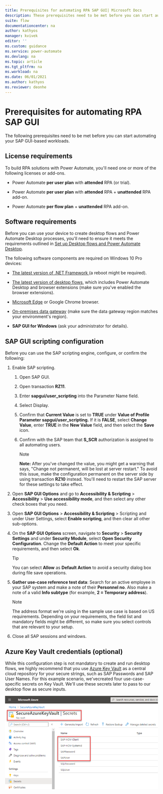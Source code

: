 ```yaml
---
title: Prerequisites for automating RPA SAP GUI| Microsoft Docs
description: These prerequisites need to be met before you can start automating your SAP GUI-based workloads with Microsoft Power Automate.
suite: flow
documentationcenter: na
author: kathyos
manager: kvivek
editor: ''
ms.custom: guidance
ms.service: power-automate
ms.devlang: na
ms.topic: article
ms.tgt_pltfrm: na
ms.workload: na
ms.date: 06/01/2021
ms.author: kathyos
ms.reviewer: deonhe
---
```


# Prerequisites for automating RPA SAP GUI

The following prerequisites need to be met before you can start automating your SAP GUI-based workloads.

## License requirements

To build RPA solutions with Power Automate, you'll need one or more of the following licenses or add-ons.

-   Power Automate **per user plan** with **attended** RPA (or trial).

-   Power Automate **per user plan** with **attended** RPA + **unattended** RPA add-on.

-   Power Automate **per flow plan** + **unattended** RPA add-on.

## Software requirements

Before you can use your device to create desktop flows and Power Automate Desktop processes, you'll need to ensure it meets the requirements outlined in [Set up Desktop flows and Power Automate Desktop](../../desktop-flows/setup.md).

The following software components are required on Windows 10 Pro devices:

-   [The latest version of .NET Framework ](https://dotnet.microsoft.com/download/dotnet-framework)(a reboot might be required).

-   [The latest version of desktop flows](../../desktop-flows/setup.md#install-power-automate-desktop-on-your-device), which includes Power Automate Desktop and browser extensions (make sure you've enabled the browser extensions).

-   [Microsoft Edge](https://www.microsoft.com/edge/) or Google Chrome browser.

-   [On-premises data gateway](../../gateway-reference.md#use-a-gateway) (make sure the data gateway region matches your environment's region).

-   **SAP GUI for Windows** (ask your administrator for details).

## SAP GUI scripting configuration

Before you can use the SAP scripting engine, configure, or confirm the following:

1.  Enable SAP scripting.

    1.  Open SAP GUI.

    1.  Open transaction **RZ11**.

    1.  Enter **sapgui/user\_scripting** into the Parameter Name field.

    1.  Select Display.

    1.  Confirm that **Current Value** is set to **TRUE** under **Value of Profile Parameter sapgui/user\_scripting.** If it is **FALSE**, select **Change Value**, enter **TRUE** in the **New Value** field, and then select the **Save** icon.

    1.  Confirm with the SAP team that **S\_SCR** authorization is assigned to all automating users.

         >[!NOTE]
         >**Note:** After you've changed the value, you might get a warning that says, "Change not permanent, will be lost at server restart." To avoid this issue, make the configuration permanent on the server side by using transaction **RZ10** instead. You'll need to restart the SAP server for these settings to take effect.

2.  Open **SAP GUI Options** and go to **Accessibility & Scripting** > **Accessibility** > **Use accessibility mode**, and then select any other check boxes that you need.
3.  Open **SAP GUI Options** > **Accessibility & Scripting** > Scripting and under User Settings, select **Enable scripting**, and then clear all other sub-options.

4.  On the **SAP GUI Options** screen, navigate to **Security** > **Security Settings** and under **Security Module**, select **Open Security Configuration**. Change the **Default Action** to meet your specific requirements, and then select **Ok**.

     >[!TIP]
     >You can select **Allow** as **Default Action** to avoid a security dialog box during file save operations.

5. **Gather use-case reference test data**: Search for an active employee in your SAP system and make a note of their **Personnel no**. Also make a note of a valid **Info subtype** (for example, **2 = Temporary address**). 

   >[!NOTE]
   >The address format we're using in the sample use case is based on US requirements. Depending on your requirements, the field list and mandatory fields might be different, so make sure you select controls that are relevant to your setup.

6.  Close all SAP sessions and windows.

## Azure Key Vault credentials (optional)

While this configuration step is not mandatory to create and run desktop flows, we highly recommend that you use [Azure Key Vault](https://azure.microsoft.com/services/key-vault) as a central cloud repository for your secure strings, such as SAP Passwords and SAP User Names. For this example scenario, we’vecreated four use-case-specific secrets on Key Vault. We'll use these secrets later to pass to our desktop flow as secure inputs.

![Screenshot of the Azure Key Vault with the following secrets, SAP HCMClient, SAP HCM SystemId,  SAPPassword,  and SAPUser ](media/Azure-Key-Vault-window.png)  
